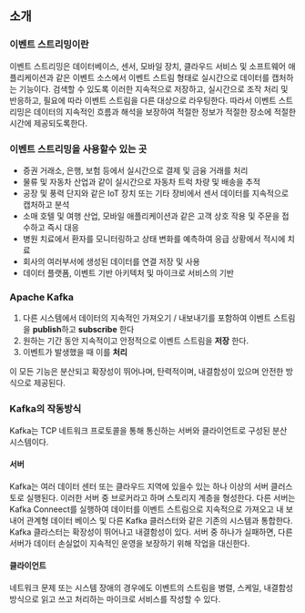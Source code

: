 ## 소개

### 이벤트 스트리밍이란

이벤트 스트리밍은 데이터베이스, 센서, 모바일 장치, 클라우드 서비스 및 소프트웨어 애플리케이션과 같은 이벤트 소스에서 이벤트 스트림 형태로 실시간으로 데이터를 캡처하는 기능이다. 검색할 수 있도록 이러한 지속적으로 저장하고, 실시간으로 조작 처리 및 반응하고, 필요에 따라 이벤트 스트림을 다른 대상으로 라우팅한다. 따라서 이벤트 스트리밍은 데이터의 지속적인 흐름과 해석을 보장하여 적절한 정보가 적절한 장소에 적절한 시간에 제공되도록한다.

### 이벤트 스트리밍을 사용할수 있는 곳

- 증권 거래소, 은행, 보험 등에서 실시간으로 결제 및 금융 거래를 처리
- 물류 및 자동차 산업과 같이 실시간으로 자동차 트럭 차량 및 배송을 추적
- 공장 및 풍력 단지와 같은 IoT 장치 또는 기타 장비에서 센서 데이터를 지속적으로 캡처하고 분석
- 소매 호텔 및 여행 산업, 모바일 애플리케이션과 같은 고객 상호 작용 및 주문을 접수하고 즉시 대응
- 병원 치료에서 환자를 모니터링하고 상태 변화를 예측하여 응급 상황에서 적시에 치료
- 회사의 여러부서에 생성된 데이터를 연결 저장 및 사용
- 데이터 플랫폼, 이벤트 기반 아키텍처 및 마이크로 서비스의 기반

### Apache Kafka

1. 다른 시스템에서 데이터의 지속적인 가져오기 / 내보내기를 포함하여 이벤트 스트림을 **publish**하고 **subscribe** 한다
2. 원하는 기간 동안 지속적이고 안정적으로 이벤트 스트림을 **저장** 한다.
3. 이벤트가 발생했을 때 이를 **처리**

이 모든 기능은 분산되고 확장성이 뛰어나며, 탄력적이며, 내결함성이 있으며 안전한 방식으로 제공된다.

### Kafka의 작동방식

Kafka는 TCP 네트워크 프로토콜을 통해 통신하는 서버와 클라이언트로 구성된 분산 시스템이다.

#### 서버

Kafka는 여러 데이터 센터 또는 클라우드 지역에 있을수 있는 하나 이상의 서버 클러스토로 실행된다. 이러한 서버 중 브로커라고 하며 스토리지 계층을 형성한다. 다른 서버는 Kafka Conneect를 실행하여 데이터를 이벤트 스트림으로 지속적으로 가져오고 내 보내어 관계형 데이터 베이스 및  다른 Kafka 클러스터와 같은 기존의 시스템과 통합한다. Kafka 클라스터는 확장성이 뛰어나고 내결함성이 있다. 서버 중 하나가 실패하면, 다른 서버가 데이터 손실없이 지속적인 운영을 보장하기 위해 작업을 대신한다.

#### 클라이언트

네트워크 문제 또는 시스템 장애의 경우에도 이벤트의 스트림을 병렬, 스케일, 내결함성 방식으로 읽고 쓰고 처리하는 마이크로 서비스를 작성할 수 있다.